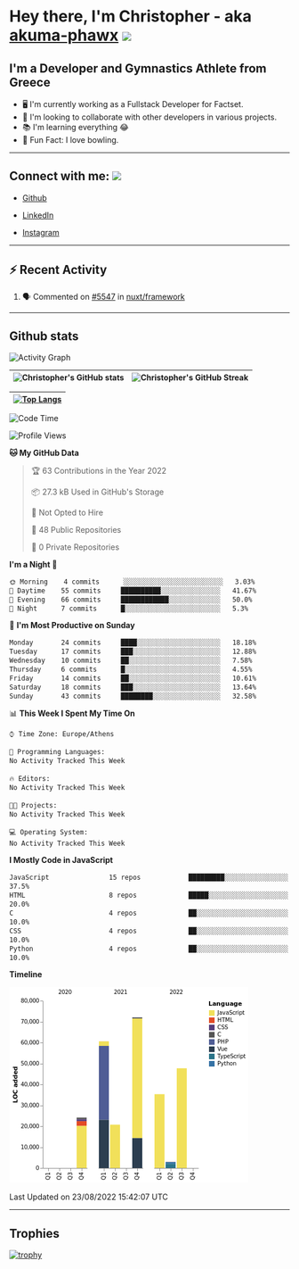 # Hey there, I'm Christopher - aka [akuma-phawx](https://github.com/akuma-phawx) <img src = "https://raw.githubusercontent.com/MartinHeinz/MartinHeinz/master/wave.gif" width = 50px>

## I'm a Developer and Gymnastics Athlete from Greece

- 🖥️ I'm currently working as a Fullstack Developer for Factset.
- 🤲 I'm looking to collaborate with other developers in various projects.
- 📚 I'm learning everything 😂
- 🎳 Fun Fact: I love bowling.

---

## Connect with me: <img src='https://raw.githubusercontent.com/ShahriarShafin/ShahriarShafin/main/Assets/handshake.gif' width="100px">

- [Github](https://github.com/akuma-phawx)

- [LinkedIn](https://www.linkedin.com/in/christopher-vradis-3b9a68151/)

- [Instagram](https://www.instagram.com/chris.vrd_sw/)

---

## ⚡ Recent Activity

<!--START_SECTION:activity-->
1. 🗣 Commented on [#5547](https://github.com/nuxt/framework/issues/5547) in [nuxt/framework](https://github.com/nuxt/framework)
<!--END_SECTION:activity-->

---

## Github stats

![Activity Graph](https://activity-graph.herokuapp.com/graph?username=akuma-phawx&theme=dracula)

| ![Christopher's GitHub stats](https://github-readme-stats.vercel.app/api?username=akuma-phawx&show_icons=true&theme=dracula) | ![Christopher's GitHub Streak](https://github-readme-streak-stats.herokuapp.com/?user=akuma-phawx&theme=dracula) |
| ---------------------------------------------------------------------------------------------------------------------------- | ---------------------------------------------------------------------------------------------------------------- |

| [![Top Langs](https://github-readme-stats.vercel.app/api/top-langs/?username=akuma-phawx&show_icons=true&theme=radical)](https://github.com/akuma-phawx/github-readme-stats) |
| ---------------------------------------------------------------------------------------------------------------------------------------------------------------------------- |

<!--START_SECTION:waka-->
![Code Time](http://img.shields.io/badge/Code%20Time-61%20hrs%2038%20mins-blue)

![Profile Views](http://img.shields.io/badge/Profile%20Views-1-blue)

**🐱 My GitHub Data** 

> 🏆 63 Contributions in the Year 2022
 > 
> 📦 27.3 kB Used in GitHub's Storage 
 > 
> 🚫 Not Opted to Hire
 > 
> 📜 48 Public Repositories 
 > 
> 🔑 0 Private Repositories  
 > 
**I'm a Night 🦉** 

```text
🌞 Morning    4 commits      ░░░░░░░░░░░░░░░░░░░░░░░░░   3.03% 
🌆 Daytime    55 commits     ██████████░░░░░░░░░░░░░░░   41.67% 
🌃 Evening    66 commits     ████████████░░░░░░░░░░░░░   50.0% 
🌙 Night      7 commits      █░░░░░░░░░░░░░░░░░░░░░░░░   5.3%

```
📅 **I'm Most Productive on Sunday** 

```text
Monday       24 commits     ████░░░░░░░░░░░░░░░░░░░░░   18.18% 
Tuesday      17 commits     ███░░░░░░░░░░░░░░░░░░░░░░   12.88% 
Wednesday    10 commits     ██░░░░░░░░░░░░░░░░░░░░░░░   7.58% 
Thursday     6 commits      █░░░░░░░░░░░░░░░░░░░░░░░░   4.55% 
Friday       14 commits     ██░░░░░░░░░░░░░░░░░░░░░░░   10.61% 
Saturday     18 commits     ███░░░░░░░░░░░░░░░░░░░░░░   13.64% 
Sunday       43 commits     ████████░░░░░░░░░░░░░░░░░   32.58%

```


📊 **This Week I Spent My Time On** 

```text
⌚︎ Time Zone: Europe/Athens

💬 Programming Languages: 
No Activity Tracked This Week

🔥 Editors: 
No Activity Tracked This Week

🐱‍💻 Projects: 
No Activity Tracked This Week

💻 Operating System: 
No Activity Tracked This Week

```

**I Mostly Code in JavaScript** 

```text
JavaScript               15 repos            █████████░░░░░░░░░░░░░░░░   37.5% 
HTML                     8 repos             █████░░░░░░░░░░░░░░░░░░░░   20.0% 
C                        4 repos             ██░░░░░░░░░░░░░░░░░░░░░░░   10.0% 
CSS                      4 repos             ██░░░░░░░░░░░░░░░░░░░░░░░   10.0% 
Python                   4 repos             ██░░░░░░░░░░░░░░░░░░░░░░░   10.0%

```


**Timeline**

![Chart not found](https://raw.githubusercontent.com/akuma-phawx/akuma-phawx/main/charts/bar_graph.png) 


 Last Updated on 23/08/2022 15:42:07 UTC
<!--END_SECTION:waka-->

---

## Trophies

[![trophy](https://github-profile-trophy.vercel.app/?username=akuma-phawx&theme=onedark)](https://github.com/ryo-ma/github-profile-trophy)
